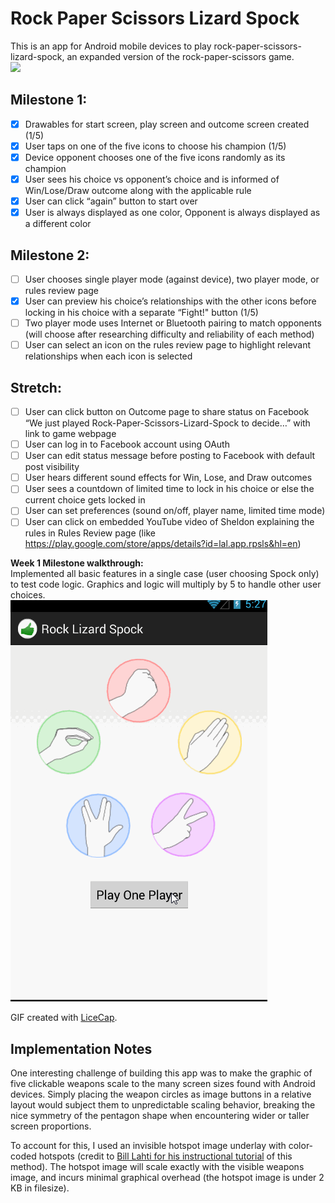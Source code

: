 Rock Paper Scissors Lizard Spock
=================

This is an app for Android mobile devices to play rock-paper-scissors-lizard-spock, an expanded version of the rock-paper-scissors game.  
[<img src="http://upload.wikimedia.org/wikipedia/commons/a/ad/Pierre_ciseaux_feuille_l%C3%A9zard_spock_aligned.svg" height="300px">](http://en.wikipedia.org/wiki/Rock-paper-scissors-lizard-Spock)

## Milestone 1:
 * [x] Drawables for start screen, play screen and outcome screen created (1/5)
 * [x] User taps on one of the five icons to choose his champion (1/5)
 * [x] Device opponent chooses one of the five icons randomly as its champion
 * [x] User sees his choice vs opponent’s choice and is informed of Win/Lose/Draw outcome along with the applicable rule
 * [x] User can click “again” button to start over
 * [x] User is always displayed as one color, Opponent is always displayed as a different color

## Milestone 2:
 * [ ] User chooses single player mode (against device), two player mode, or rules review page
 * [x] User can preview his choice’s relationships with the other icons before locking in his choice with a separate “Fight!" button (1/5)
 * [ ] Two player mode uses Internet or Bluetooth pairing to match opponents (will choose after researching difficulty and reliability of each method)
 * [ ] User can select an icon on the rules review page to highlight relevant relationships when each icon is selected

## Stretch:
 * [ ] User can click button on Outcome page to share status on Facebook “We just played Rock-Paper-Scissors-Lizard-Spock to decide…” with link to game webpage
 * [ ] User can log in to Facebook account using OAuth
 * [ ] User can edit status message before posting to Facebook with default post visibility
 * [ ] User hears different sound effects for Win, Lose, and Draw outcomes
 * [ ] User sees a countdown of limited time to lock in his choice or else the current choice gets locked in
 * [ ] User can set preferences (sound on/off, player name, limited time mode)
 * [ ] User can click on embedded YouTube video of Sheldon explaining the rules in Rules Review page (like https://play.google.com/store/apps/details?id=lal.app.rpsls&hl=en)

**Week 1 Milestone walkthrough:**  
Implemented all basic features in a single case (user choosing Spock only) to test code logic. Graphics and logic will multiply by 5 to handle other user choices.  
![Video Walkthrough](anim_rock-lizard-spock.gif)

GIF created with [LiceCap](http://www.cockos.com/licecap/).

## Implementation Notes
One interesting challenge of building this app was to make the graphic of five clickable weapons scale to the many screen sizes found with Android devices. Simply placing the weapon circles as image buttons in a relative layout would subject them to unpredictable scaling behavior, breaking the nice symmetry of the pentagon shape when encountering wider or taller screen proportions.

To account for this, I used an invisible hotspot image underlay with color-coded hotspots (credit to [Bill Lahti for his instructional tutorial](http://blahti.wordpress.com/2012/06/26/images-with-clickable-areas/) of this method). The hotspot image will scale exactly with the visible weapons image, and incurs minimal graphical overhead (the hotspot image is under 2 KB in filesize).
